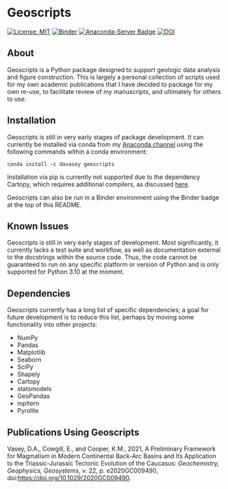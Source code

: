 # Geoscripts

[![License: MIT](https://img.shields.io/badge/License-MIT-yellow.svg)](https://opensource.org/licenses/MIT) [![Binder](https://mybinder.org/badge_logo.svg)](https://mybinder.org/v2/gh/dyvasey/geoscripts/HEAD) [![Anaconda-Server Badge](https://anaconda.org/davasey/geoscripts/badges/version.svg)](https://anaconda.org/davasey/geoscripts) [![DOI](https://zenodo.org/badge/334745753.svg)](https://zenodo.org/badge/latestdoi/334745753)

## About

Geoscripts is a Python package designed to support geologic data analysis and figure construction. This is largely a personal collection of scripts used for my own academic publications that I have decided to package for my own re-use, to facilitate review of my manuscripts, and ultimately for others to use. 

## Installation

Geoscripts is still in very early stages of package development. It can currently be installed via conda from my [Anaconda channel](https://anaconda.org/davasey/geoscripts) using the following commands within a conda environment:

`conda install -c davasey geoscripts`

Installation via pip is currently not supported due to the dependency Cartopy, which requires additional compilers, as discussed [here](https://scitools.org.uk/cartopy/docs/latest/installing.html).

Geoscripts can also be run in a Binder environment using the Binder badge at the top of this README.

## Known Issues

Geoscripts is still in very early stages of development. Most significantly, it currently lacks a test suite and workflow, as well as documentation external to the docstrings within the source code. Thus, the code cannot be guaranteed to run on any specific platform or version of Python and is only supported for Python 3.10 at the moment.

## Dependencies

Geoscripts currently has a long list of specific dependencies; a goal for future development is to reduce this list, perhaps by moving some functionality into other projects:
* NumPy
* Pandas
* Matplotlib
* Seaborn
* SciPy
* Shapely
* Cartopy
* statsmodels
* GeoPandas
* mpltern
* Pyrolite

## Publications Using Geoscripts

Vasey, D.A., Cowgill, E., and Cooper, K.M., 2021, A Preliminary Framework for Magmatism in Modern Continental Back-Arc Basins and Its Application to the Triassic-Jurassic Tectonic Evolution of the Caucasus: _Geochemistry, Geophysics, Geosystems_, v. 22, p. e2020GC009490, doi:https://doi.org/10.1029/2020GC009490.





